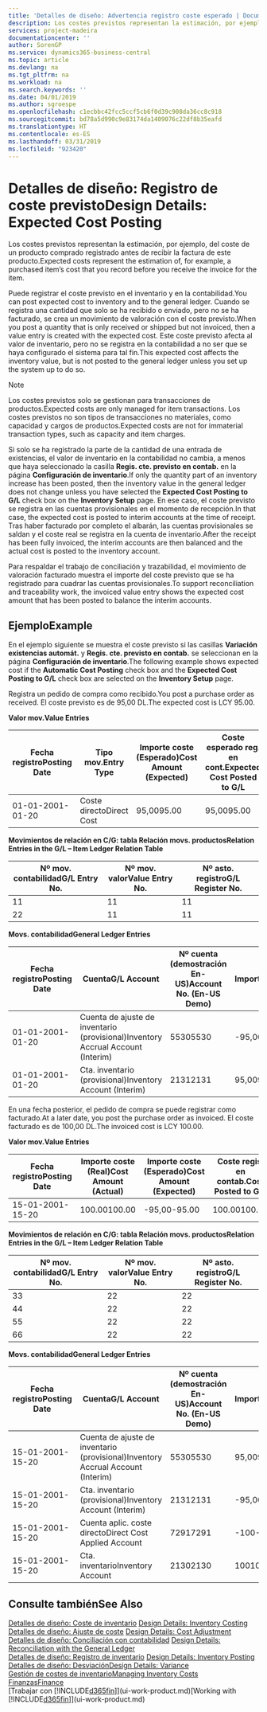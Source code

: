 ```yaml
---
title: 'Detalles de diseño: Advertencia registro coste esperado | Documentos de Microsoft'
description: Los costes previstos representan la estimación, por ejemplo, del coste de un producto comprado registrado antes de recibir la factura de este producto.
services: project-madeira
documentationcenter: ''
author: SorenGP
ms.service: dynamics365-business-central
ms.topic: article
ms.devlang: na
ms.tgt_pltfrm: na
ms.workload: na
ms.search.keywords: ''
ms.date: 04/01/2019
ms.author: sgroespe
ms.openlocfilehash: c1ecbbc42fcc5ccf5cb6f0d39c908da36cc8c918
ms.sourcegitcommit: bd78a5d990c9e83174da1409076c22df8b35eafd
ms.translationtype: HT
ms.contentlocale: es-ES
ms.lasthandoff: 03/31/2019
ms.locfileid: "923420"
---
```

# <a name="design-details-expected-cost-posting"></a><span data-ttu-id="db635-103">Detalles de diseño: Registro de coste previsto</span><span class="sxs-lookup"><span data-stu-id="db635-103">Design Details: Expected Cost Posting</span></span>
<span data-ttu-id="db635-104">Los costes previstos representan la estimación, por ejemplo, del coste de un producto comprado registrado antes de recibir la factura de este producto.</span><span class="sxs-lookup"><span data-stu-id="db635-104">Expected costs represent the estimation of, for example, a purchased item’s cost that you record before you receive the invoice for the item.</span></span>  

 <span data-ttu-id="db635-105">Puede registrar el coste previsto en el inventario y en la contabilidad.</span><span class="sxs-lookup"><span data-stu-id="db635-105">You can post expected cost to inventory and to the general ledger.</span></span> <span data-ttu-id="db635-106">Cuando se registra una cantidad que solo se ha recibido o enviado, pero no se ha facturado, se crea un movimiento de valoración con el coste previsto.</span><span class="sxs-lookup"><span data-stu-id="db635-106">When you post a quantity that is only received or shipped but not invoiced, then a value entry is created with the expected cost.</span></span> <span data-ttu-id="db635-107">Este coste previsto afecta al valor de inventario, pero no se registra en la contabilidad a no ser que se haya configurado el sistema para tal fin.</span><span class="sxs-lookup"><span data-stu-id="db635-107">This expected cost affects the inventory value, but is not posted to the general ledger unless you set up the system up to do so.</span></span>  

> [!NOTE]  
>  <span data-ttu-id="db635-108">Los costes previstos solo se gestionan para transacciones de productos.</span><span class="sxs-lookup"><span data-stu-id="db635-108">Expected costs are only managed for item transactions.</span></span> <span data-ttu-id="db635-109">Los costes previstos no son tipos de transacciones no materiales, como capacidad y cargos de productos.</span><span class="sxs-lookup"><span data-stu-id="db635-109">Expected costs are not for immaterial transaction types, such as capacity and item charges.</span></span>  

 <span data-ttu-id="db635-110">Si solo se ha registrado la parte de la cantidad de una entrada de existencias, el valor de inventario en la contabilidad no cambia, a menos que haya seleccionado la casilla **Regis. cte. previsto en contab.** en la página **Configuración de inventario**.</span><span class="sxs-lookup"><span data-stu-id="db635-110">If only the quantity part of an inventory increase has been posted, then the inventory value in the general ledger does not change unless you have selected the **Expected Cost Posting to G/L** check box on the **Inventory Setup** page.</span></span> <span data-ttu-id="db635-111">En ese caso, el coste previsto se registra en las cuentas provisionales en el momento de recepción.</span><span class="sxs-lookup"><span data-stu-id="db635-111">In that case, the expected cost is posted to interim accounts at the time of receipt.</span></span> <span data-ttu-id="db635-112">Tras haber facturado por completo el albarán, las cuentas provisionales se saldan y el coste real se registra en la cuenta de inventario.</span><span class="sxs-lookup"><span data-stu-id="db635-112">After the receipt has been fully invoiced, the interim accounts are then balanced and the actual cost is posted to the inventory account.</span></span>  

 <span data-ttu-id="db635-113">Para respaldar el trabajo de conciliación y trazabilidad, el movimiento de valoración facturado muestra el importe del coste previsto que se ha registrado para cuadrar las cuentas provisionales.</span><span class="sxs-lookup"><span data-stu-id="db635-113">To support reconciliation and traceability work, the invoiced value entry shows the expected cost amount that has been posted to balance the interim accounts.</span></span>  

## <a name="example"></a><span data-ttu-id="db635-114">Ejemplo</span><span class="sxs-lookup"><span data-stu-id="db635-114">Example</span></span>  
 <span data-ttu-id="db635-115">En el ejemplo siguiente se muestra el coste previsto si las casillas **Variación existencias automát.** y **Regis. cte. previsto en contab.** se seleccionan en la página **Configuración de inventario**.</span><span class="sxs-lookup"><span data-stu-id="db635-115">The following example shows expected cost if the **Automatic Cost Posting** check box and the **Expected Cost Posting to G/L** check box are selected on the **Inventory Setup** page.</span></span>  

 <span data-ttu-id="db635-116">Registra un pedido de compra como recibido.</span><span class="sxs-lookup"><span data-stu-id="db635-116">You post a purchase order as received.</span></span> <span data-ttu-id="db635-117">El coste previsto es de 95,00 DL.</span><span class="sxs-lookup"><span data-stu-id="db635-117">The expected cost is LCY 95.00.</span></span>  

 <span data-ttu-id="db635-118">**Valor mov.**</span><span class="sxs-lookup"><span data-stu-id="db635-118">**Value Entries**</span></span>  

|<span data-ttu-id="db635-119">Fecha registro</span><span class="sxs-lookup"><span data-stu-id="db635-119">Posting Date</span></span>|<span data-ttu-id="db635-120">Tipo mov.</span><span class="sxs-lookup"><span data-stu-id="db635-120">Entry Type</span></span>|<span data-ttu-id="db635-121">Importe coste (Esperado)</span><span class="sxs-lookup"><span data-stu-id="db635-121">Cost Amount (Expected)</span></span>|<span data-ttu-id="db635-122">Coste esperado reg. en cont.</span><span class="sxs-lookup"><span data-stu-id="db635-122">Expected Cost Posted to G/L</span></span>|<span data-ttu-id="db635-123">Coste previsto</span><span class="sxs-lookup"><span data-stu-id="db635-123">Expected Cost</span></span>|<span data-ttu-id="db635-124">Nº mov. producto</span><span class="sxs-lookup"><span data-stu-id="db635-124">Item Ledger Entry No.</span></span>|<span data-ttu-id="db635-125">Nº mov.</span><span class="sxs-lookup"><span data-stu-id="db635-125">Entry No.</span></span>|  
|------------------|----------------|------------------------------|----------------------------------|-------------------|---------------------------|---------------|  
|<span data-ttu-id="db635-126">01-01-20</span><span class="sxs-lookup"><span data-stu-id="db635-126">01-01-20</span></span>|<span data-ttu-id="db635-127">Coste directo</span><span class="sxs-lookup"><span data-stu-id="db635-127">Direct Cost</span></span>|<span data-ttu-id="db635-128">95,00</span><span class="sxs-lookup"><span data-stu-id="db635-128">95.00</span></span>|<span data-ttu-id="db635-129">95,00</span><span class="sxs-lookup"><span data-stu-id="db635-129">95.00</span></span>|<span data-ttu-id="db635-130">Sí</span><span class="sxs-lookup"><span data-stu-id="db635-130">Yes</span></span>|<span data-ttu-id="db635-131">1</span><span class="sxs-lookup"><span data-stu-id="db635-131">1</span></span>|<span data-ttu-id="db635-132">1</span><span class="sxs-lookup"><span data-stu-id="db635-132">1</span></span>|  

 <span data-ttu-id="db635-133">**Movimientos de relación en C/G: tabla Relación movs. productos**</span><span class="sxs-lookup"><span data-stu-id="db635-133">**Relation Entries in the G/L – Item Ledger Relation Table**</span></span>  

|<span data-ttu-id="db635-134">Nº mov. contabilidad</span><span class="sxs-lookup"><span data-stu-id="db635-134">G/L Entry No.</span></span>|<span data-ttu-id="db635-135">Nº mov. valor</span><span class="sxs-lookup"><span data-stu-id="db635-135">Value Entry No.</span></span>|<span data-ttu-id="db635-136">Nº asto. registro</span><span class="sxs-lookup"><span data-stu-id="db635-136">G/L Register No.</span></span>|  
|--------------------|---------------------|-----------------------|  
|<span data-ttu-id="db635-137">1</span><span class="sxs-lookup"><span data-stu-id="db635-137">1</span></span>|<span data-ttu-id="db635-138">1</span><span class="sxs-lookup"><span data-stu-id="db635-138">1</span></span>|<span data-ttu-id="db635-139">1</span><span class="sxs-lookup"><span data-stu-id="db635-139">1</span></span>|  
|<span data-ttu-id="db635-140">2</span><span class="sxs-lookup"><span data-stu-id="db635-140">2</span></span>|<span data-ttu-id="db635-141">1</span><span class="sxs-lookup"><span data-stu-id="db635-141">1</span></span>|<span data-ttu-id="db635-142">1</span><span class="sxs-lookup"><span data-stu-id="db635-142">1</span></span>|  

 <span data-ttu-id="db635-143">**Movs. contabilidad**</span><span class="sxs-lookup"><span data-stu-id="db635-143">**General Ledger Entries**</span></span>  

|<span data-ttu-id="db635-144">Fecha registro</span><span class="sxs-lookup"><span data-stu-id="db635-144">Posting Date</span></span>|<span data-ttu-id="db635-145">Cuenta</span><span class="sxs-lookup"><span data-stu-id="db635-145">G/L Account</span></span>|<span data-ttu-id="db635-146">Nº cuenta (demostración En-US)</span><span class="sxs-lookup"><span data-stu-id="db635-146">Account No. (En-US Demo)</span></span>|<span data-ttu-id="db635-147">Importe</span><span class="sxs-lookup"><span data-stu-id="db635-147">Amount</span></span>|<span data-ttu-id="db635-148">Nº mov.</span><span class="sxs-lookup"><span data-stu-id="db635-148">Entry No.</span></span>|  
|------------------|------------------|---------------------------------|------------|---------------|  
|<span data-ttu-id="db635-149">01-01-20</span><span class="sxs-lookup"><span data-stu-id="db635-149">01-01-20</span></span>|<span data-ttu-id="db635-150">Cuenta de ajuste de inventario (provisional)</span><span class="sxs-lookup"><span data-stu-id="db635-150">Inventory Accrual Account (Interim)</span></span>|<span data-ttu-id="db635-151">5530</span><span class="sxs-lookup"><span data-stu-id="db635-151">5530</span></span>|<span data-ttu-id="db635-152">-95,00</span><span class="sxs-lookup"><span data-stu-id="db635-152">-95.00</span></span>|<span data-ttu-id="db635-153">2</span><span class="sxs-lookup"><span data-stu-id="db635-153">2</span></span>|  
|<span data-ttu-id="db635-154">01-01-20</span><span class="sxs-lookup"><span data-stu-id="db635-154">01-01-20</span></span>|<span data-ttu-id="db635-155">Cta. inventario (provisional)</span><span class="sxs-lookup"><span data-stu-id="db635-155">Inventory Account (Interim)</span></span>|<span data-ttu-id="db635-156">2131</span><span class="sxs-lookup"><span data-stu-id="db635-156">2131</span></span>|<span data-ttu-id="db635-157">95,00</span><span class="sxs-lookup"><span data-stu-id="db635-157">95.00</span></span>|<span data-ttu-id="db635-158">1</span><span class="sxs-lookup"><span data-stu-id="db635-158">1</span></span>|  

 <span data-ttu-id="db635-159">En una fecha posterior, el pedido de compra se puede registrar como facturado.</span><span class="sxs-lookup"><span data-stu-id="db635-159">At a later date, you post the purchase order as invoiced.</span></span> <span data-ttu-id="db635-160">El coste facturado es de 100,00 DL.</span><span class="sxs-lookup"><span data-stu-id="db635-160">The invoiced cost is LCY 100.00.</span></span>  

 <span data-ttu-id="db635-161">**Valor mov.**</span><span class="sxs-lookup"><span data-stu-id="db635-161">**Value Entries**</span></span>  

|<span data-ttu-id="db635-162">Fecha registro</span><span class="sxs-lookup"><span data-stu-id="db635-162">Posting Date</span></span>|<span data-ttu-id="db635-163">Importe coste (Real)</span><span class="sxs-lookup"><span data-stu-id="db635-163">Cost Amount (Actual)</span></span>|<span data-ttu-id="db635-164">Importe coste (Esperado)</span><span class="sxs-lookup"><span data-stu-id="db635-164">Cost Amount (Expected)</span></span>|<span data-ttu-id="db635-165">Coste regis. en contab.</span><span class="sxs-lookup"><span data-stu-id="db635-165">Cost Posted to G/L</span></span>|<span data-ttu-id="db635-166">Coste previsto</span><span class="sxs-lookup"><span data-stu-id="db635-166">Expected Cost</span></span>|<span data-ttu-id="db635-167">Nº mov. producto</span><span class="sxs-lookup"><span data-stu-id="db635-167">Item Ledger Entry No.</span></span>|<span data-ttu-id="db635-168">Nº mov.</span><span class="sxs-lookup"><span data-stu-id="db635-168">Entry No.</span></span>|  
|------------------|----------------------------|------------------------------|-------------------------|-------------------|---------------------------|---------------|  
|<span data-ttu-id="db635-169">15-01-20</span><span class="sxs-lookup"><span data-stu-id="db635-169">01-15-20</span></span>|<span data-ttu-id="db635-170">100.00</span><span class="sxs-lookup"><span data-stu-id="db635-170">100.00</span></span>|<span data-ttu-id="db635-171">-95,00</span><span class="sxs-lookup"><span data-stu-id="db635-171">-95.00</span></span>|<span data-ttu-id="db635-172">100.00</span><span class="sxs-lookup"><span data-stu-id="db635-172">100.00</span></span>|<span data-ttu-id="db635-173">No</span><span class="sxs-lookup"><span data-stu-id="db635-173">No</span></span>|<span data-ttu-id="db635-174">1</span><span class="sxs-lookup"><span data-stu-id="db635-174">1</span></span>|<span data-ttu-id="db635-175">2</span><span class="sxs-lookup"><span data-stu-id="db635-175">2</span></span>|  

 <span data-ttu-id="db635-176">**Movimientos de relación en C/G: tabla Relación movs. productos**</span><span class="sxs-lookup"><span data-stu-id="db635-176">**Relation Entries in the G/L – Item Ledger Relation Table**</span></span>  

|<span data-ttu-id="db635-177">Nº mov. contabilidad</span><span class="sxs-lookup"><span data-stu-id="db635-177">G/L Entry No.</span></span>|<span data-ttu-id="db635-178">Nº mov. valor</span><span class="sxs-lookup"><span data-stu-id="db635-178">Value Entry No.</span></span>|<span data-ttu-id="db635-179">Nº asto. registro</span><span class="sxs-lookup"><span data-stu-id="db635-179">G/L Register No.</span></span>|  
|--------------------|---------------------|-----------------------|  
|<span data-ttu-id="db635-180">3</span><span class="sxs-lookup"><span data-stu-id="db635-180">3</span></span>|<span data-ttu-id="db635-181">2</span><span class="sxs-lookup"><span data-stu-id="db635-181">2</span></span>|<span data-ttu-id="db635-182">2</span><span class="sxs-lookup"><span data-stu-id="db635-182">2</span></span>|  
|<span data-ttu-id="db635-183">4</span><span class="sxs-lookup"><span data-stu-id="db635-183">4</span></span>|<span data-ttu-id="db635-184">2</span><span class="sxs-lookup"><span data-stu-id="db635-184">2</span></span>|<span data-ttu-id="db635-185">2</span><span class="sxs-lookup"><span data-stu-id="db635-185">2</span></span>|  
|<span data-ttu-id="db635-186">5</span><span class="sxs-lookup"><span data-stu-id="db635-186">5</span></span>|<span data-ttu-id="db635-187">2</span><span class="sxs-lookup"><span data-stu-id="db635-187">2</span></span>|<span data-ttu-id="db635-188">2</span><span class="sxs-lookup"><span data-stu-id="db635-188">2</span></span>|  
|<span data-ttu-id="db635-189">6</span><span class="sxs-lookup"><span data-stu-id="db635-189">6</span></span>|<span data-ttu-id="db635-190">2</span><span class="sxs-lookup"><span data-stu-id="db635-190">2</span></span>|<span data-ttu-id="db635-191">2</span><span class="sxs-lookup"><span data-stu-id="db635-191">2</span></span>|  

 <span data-ttu-id="db635-192">**Movs. contabilidad**</span><span class="sxs-lookup"><span data-stu-id="db635-192">**General Ledger Entries**</span></span>  

|<span data-ttu-id="db635-193">Fecha registro</span><span class="sxs-lookup"><span data-stu-id="db635-193">Posting Date</span></span>|<span data-ttu-id="db635-194">Cuenta</span><span class="sxs-lookup"><span data-stu-id="db635-194">G/L Account</span></span>|<span data-ttu-id="db635-195">Nº cuenta (demostración En-US)</span><span class="sxs-lookup"><span data-stu-id="db635-195">Account No. (En-US Demo)</span></span>|<span data-ttu-id="db635-196">Importe</span><span class="sxs-lookup"><span data-stu-id="db635-196">Amount</span></span>|<span data-ttu-id="db635-197">Nº mov.</span><span class="sxs-lookup"><span data-stu-id="db635-197">Entry No.</span></span>|  
|------------------|------------------|---------------------------------|------------|---------------|  
|<span data-ttu-id="db635-198">15-01-20</span><span class="sxs-lookup"><span data-stu-id="db635-198">01-15-20</span></span>|<span data-ttu-id="db635-199">Cuenta de ajuste de inventario (provisional)</span><span class="sxs-lookup"><span data-stu-id="db635-199">Inventory Accrual Account (Interim)</span></span>|<span data-ttu-id="db635-200">5530</span><span class="sxs-lookup"><span data-stu-id="db635-200">5530</span></span>|<span data-ttu-id="db635-201">95,00</span><span class="sxs-lookup"><span data-stu-id="db635-201">95.00</span></span>|<span data-ttu-id="db635-202">4</span><span class="sxs-lookup"><span data-stu-id="db635-202">4</span></span>|  
|<span data-ttu-id="db635-203">15-01-20</span><span class="sxs-lookup"><span data-stu-id="db635-203">01-15-20</span></span>|<span data-ttu-id="db635-204">Cta. inventario (provisional)</span><span class="sxs-lookup"><span data-stu-id="db635-204">Inventory Account (Interim)</span></span>|<span data-ttu-id="db635-205">2131</span><span class="sxs-lookup"><span data-stu-id="db635-205">2131</span></span>|<span data-ttu-id="db635-206">-95,00</span><span class="sxs-lookup"><span data-stu-id="db635-206">-95.00</span></span>|<span data-ttu-id="db635-207">3</span><span class="sxs-lookup"><span data-stu-id="db635-207">3</span></span>|  
|<span data-ttu-id="db635-208">15-01-20</span><span class="sxs-lookup"><span data-stu-id="db635-208">01-15-20</span></span>|<span data-ttu-id="db635-209">Cuenta aplic. coste directo</span><span class="sxs-lookup"><span data-stu-id="db635-209">Direct Cost Applied Account</span></span>|<span data-ttu-id="db635-210">7291</span><span class="sxs-lookup"><span data-stu-id="db635-210">7291</span></span>|<span data-ttu-id="db635-211">-100</span><span class="sxs-lookup"><span data-stu-id="db635-211">-100</span></span>|<span data-ttu-id="db635-212">6</span><span class="sxs-lookup"><span data-stu-id="db635-212">6</span></span>|  
|<span data-ttu-id="db635-213">15-01-20</span><span class="sxs-lookup"><span data-stu-id="db635-213">01-15-20</span></span>|<span data-ttu-id="db635-214">Cta. inventario</span><span class="sxs-lookup"><span data-stu-id="db635-214">Inventory Account</span></span>|<span data-ttu-id="db635-215">2130</span><span class="sxs-lookup"><span data-stu-id="db635-215">2130</span></span>|<span data-ttu-id="db635-216">100</span><span class="sxs-lookup"><span data-stu-id="db635-216">100</span></span>|<span data-ttu-id="db635-217">5</span><span class="sxs-lookup"><span data-stu-id="db635-217">5</span></span>|  

## <a name="see-also"></a><span data-ttu-id="db635-218">Consulte también</span><span class="sxs-lookup"><span data-stu-id="db635-218">See Also</span></span>
 <span data-ttu-id="db635-219">[Detalles de diseño: Coste de inventario](design-details-inventory-costing.md) </span><span class="sxs-lookup"><span data-stu-id="db635-219">[Design Details: Inventory Costing](design-details-inventory-costing.md) </span></span>  
 <span data-ttu-id="db635-220">[Detalles de diseño: Ajuste de coste](design-details-cost-adjustment.md) </span><span class="sxs-lookup"><span data-stu-id="db635-220">[Design Details: Cost Adjustment](design-details-cost-adjustment.md) </span></span>  
 <span data-ttu-id="db635-221">[Detalles de diseño: Conciliación con contabilidad](design-details-reconciliation-with-the-general-ledger.md) </span><span class="sxs-lookup"><span data-stu-id="db635-221">[Design Details: Reconciliation with the General Ledger](design-details-reconciliation-with-the-general-ledger.md) </span></span>  
 <span data-ttu-id="db635-222">[Detalles de diseño: Registro de inventario](design-details-inventory-posting.md) </span><span class="sxs-lookup"><span data-stu-id="db635-222">[Design Details: Inventory Posting](design-details-inventory-posting.md) </span></span>  
 [<span data-ttu-id="db635-223">Detalles de diseño: Desviación</span><span class="sxs-lookup"><span data-stu-id="db635-223">Design Details: Variance</span></span>](design-details-variance.md)  
 [<span data-ttu-id="db635-224">Gestión de costes de inventario</span><span class="sxs-lookup"><span data-stu-id="db635-224">Managing Inventory Costs</span></span>](finance-manage-inventory-costs.md)  
 [<span data-ttu-id="db635-225">Finanzas</span><span class="sxs-lookup"><span data-stu-id="db635-225">Finance</span></span>](finance.md)  
 <span data-ttu-id="db635-226">[Trabajar con [!INCLUDE[d365fin](includes/d365fin_md.md)]](ui-work-product.md)</span><span class="sxs-lookup"><span data-stu-id="db635-226">[Working with [!INCLUDE[d365fin](includes/d365fin_md.md)]](ui-work-product.md)</span></span>
